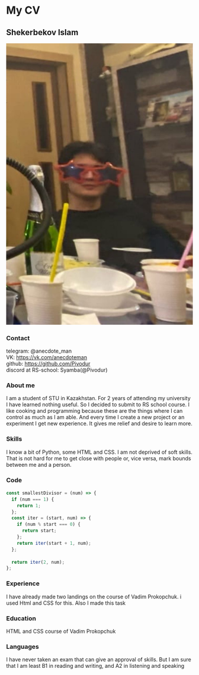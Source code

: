 # My CV
## Shekerbekov Islam
![My photo](me.jpg)
### Contact
telegram: @anecdote_man  
VK: https://vk.com/anecdoteman  
github: https://github.com/Pivodur  
discord at RS-school: Syamba(@Pivodur)
### About me 
I am a student of STU in Kazakhstan. For 2 years of attending my university I have learned nothing useful. So I decided to submit to RS school course.
I like cooking and programming because these are the things where I can control as much as I am able. And every time I create a new project or an experiment I get new experience.
It gives me relief and desire to learn more.
### Skills 
I know a bit of Python, some HTML and CSS.
I am not deprived of soft skills. That is not hard for me to get close with people or, vice versa, mark bounds between me and a person.
### Code 
```javascript
const smallestDivisor = (num) => {
  if (num === 1) {
    return 1;
  };
  const iter = (start, num) => {
    if (num % start === 0) {
      return start;
    };
    return iter(start + 1, num);
  };

  return iter(2, num);
};
```
### Experience
I have already made two landings on the course of Vadim Prokopchuk. i used Html and CSS for this.
Also I made this task
### Education 
HTML and CSS course of Vadim Prokopchuk
### Languages
I have never taken an exam that can give an approval of skills. But I am sure that I am least B1 in reading and writing, and A2 in listening and speaking

